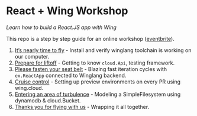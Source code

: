 # React + Wing Workshop

_Learn how to build a React.JS app with Wing_



This repo is a step by step guide for an online workshop ([eventbrite](https://www.eventbrite.com/e/winglang-react-workshop-tickets-754616256537)).


1. [It’s nearly time to fly](./01-setup.md) - Install and verify winglang toolchain is working on our computer.
2. [Prepare for liftoff](./02-api.md) - Getting to know `cloud.Api`, testing framework.
3. [Please fasten your seat belt](./03-react.md) - Blazing fast iteration cycles with `ex.ReactApp` connected to Winglang backend.
4. [Cruise control](./04-preview.md) - Setting up preview environments on every PR using wing.cloud.
5. [Entering an area of turbulence](./05-db.md) - Modeling a SimpleFilesystem using dynamodb & cloud.Bucket.
6. [Thanks you for flying with us](./06-wrap.md) - Wrapping it all together.
